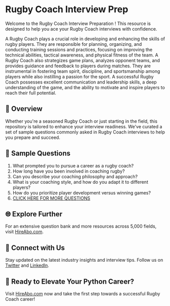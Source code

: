 # Rugby Coach Interview Prep

Welcome to the Rugby Coach Interview Preparation ! This resource is designed to help you ace your Rugby Coach interviews with confidence.

A Rugby Coach plays a crucial role in developing and enhancing the skills of rugby players. They are responsible for planning, organizing, and conducting training sessions and practices, focusing on improving the technical abilities, tactical awareness, and physical fitness of the team. A Rugby Coach also strategizes game plans, analyzes opponent teams, and provides guidance and feedback to players during matches. They are instrumental in fostering team spirit, discipline, and sportsmanship among players while also instilling a passion for the sport. A successful Rugby Coach possesses excellent communication and leadership skills, a deep understanding of the game, and the ability to motivate and inspire players to reach their full potential.

## 🚀 Overview

Whether you're a seasoned Rugby Coach or just starting in the field, this repository is tailored to enhance your interview readiness. We've curated a set of sample questions commonly asked in Rugby Coach interviews to help you prepare and succeed.

## 📝 Sample Questions

1. What prompted you to pursue a career as a rugby coach?
2. How long have you been involved in coaching rugby?
3. Can you describe your coaching philosophy and approach?
4. What is your coaching style, and how do you adapt it to different players?
5. How do you prioritize player development versus winning games?
6. [CLICK HERE FOR MORE QUESTIONS](https://hireabo.com/job/15_0_21/Rugby%20Coach)

## 🌐 Explore Further

For an extensive question bank and more resources across 5,000 fields, visit [HireAbo.com](https://www.hireabo.com).

## 📱 Connect with Us

Stay updated on the latest industry insights and interview tips. Follow us on [Twitter](https://twitter.com/hireabo) and [LinkedIn](https://www.linkedin.com/in/hire-abo-3609972a8/).

## 🚀 Ready to Elevate Your Python Career?

Visit [HireAbo.com](https://www.hireabo.com) now and take the first step towards a successful Rugby Coach career!